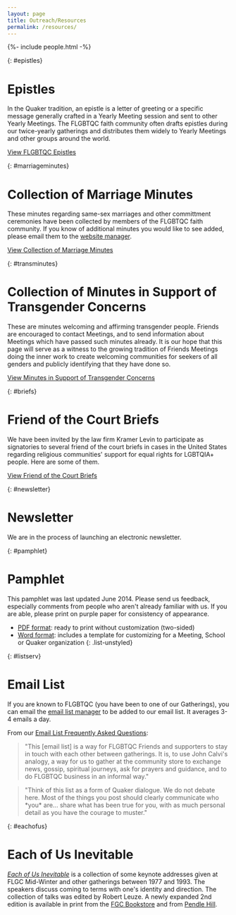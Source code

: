 ```yaml
---
layout: page
title: Outreach/Resources
permalink: /resources/
---
```

{%- include people.html -%}

{: #epistles}
# Epistles
In the Quaker tradition, an epistle is a letter of greeting or a specific message generally crafted in a Yearly Meeting session and sent to other Yearly Meetings. The FLGBTQC faith community often drafts epistles during our twice-yearly gatherings and distributes them widely to Yearly Meetings and other groups around the world.

[View FLGBTQC Epistles](/resources/epistles)

{: #marriageminutes}
# Collection of Marriage Minutes
These minutes regarding same-sex marriages and other committment ceremonies have been collected by members of the FLGBTQC faith community. If you know of additional minutes you would like to see added, please email them to the [website manager](mailto:{{website_manager.email}}).

[View Collection of Marriage Minutes](/resources/marriageminutes)

{: #transminutes}
# Collection of Minutes in Support of Transgender Concerns
These are minutes welcoming and affirming transgender people. Friends are encouraged to contact Meetings, and to send information about Meetings which have passed such minutes already. It is our hope that this page will serve as a witness to the growing tradition of Friends Meetings doing the inner work to create welcoming communities for seekers of all genders and publicly identifying that they have done so.

[View Minutes in Support of Transgender Concerns](/resources/transminutes)

{: #briefs}
# Friend of the Court Briefs
We have been invited by the law firm Kramer Levin to participate as signatories to several friend of the court briefs in cases in the United States regarding religious communities' support for equal rights for LGBTQIA+ people. Here are some of them.

[View Friend of the Court Briefs](https://www.fgcquaker.org/cloud/friends-lesbian-gay-bisexual-transgender-and-queer-concerns/resources/friend-court-briefs)

{: #newsletter}
# Newsletter
We are in the process of launching an electronic newsletter.

<!-- Contributions are welcome! We welcome plain (unformatted) electronic submissions of writing, art, and photographs (photographers: please be sure that subjects in your photos have given permission for their images to be published here). Note that we do not print ads or classified ads. Send electronic sumissions to the [newsletter editor](mailto:{{newsletter_editor.email}}). -->

<!-- **Subscribing to the electronic newsletter:** Sign up on [this form](https://goo.gl/forms/6MaDrZBk9f9DhXow2) to receive future electronic newsletter mailings. -->

{: #pamphlet}
# Pamphlet
This pamphlet was last updated June 2014. Please send us feedback, especially comments from people who aren't already familiar with us. If you are able, please print on purple paper for consistency of appearance.

- [PDF format](/docs/pamphlet/FLGBTQC-Pamphlet-2014-06.pdf): ready to print without customization (two-sided)
- [Word format](/docs/pamphlet/FLGBTQC-Pamphlet-2014-06.doc): includes a template for customizing for a Meeting, School or Quaker organization
{: .list-unstyled}

{: #listserv}
# Email List
If you are known to FLGBTQC (you have been to one of our Gatherings), you can email the [email list manager](mailto:{{email_list_manager.email}}) to be added to our email list. It averages 3-4 emails a day.

From our [Email List Frequently Asked Questions](/resources/listfaq):

> "This [email list] is a way for FLGBTQC Friends and supporters to stay in touch with each other between gatherings. It is, to use John Calvi's analogy, a way for us to gather at the community store to exchange news, gossip, spiritual journeys, ask for prayers and guidance, and to do FLGBTQC business in an informal way."

> "Think of this list as a form of Quaker dialogue. We do not debate here. Most of the things you post should clearly communicate who \*you\* are... share what has been true for you, with as much personal detail as you have the courage to muster."

{: #eachofus}
# Each of Us Inevitable
_[Each of Us Inevitable](/resources/each_of_us_inevitable)_ is a collection of some keynote addresses given at FLGC Mid-Winter and other gatherings between 1977 and 1993. The speakers discuss coming to terms with one's identity and direction. The collection of talks was edited by Robert Leuze. A newly expanded 2nd edition is available in print from the [FGC Bookstore](https://quakerbooks.org/products/each-of-us-inevitable-4185) and from [Pendle Hill](http://www.pendlehill.org/bookstore.html).
